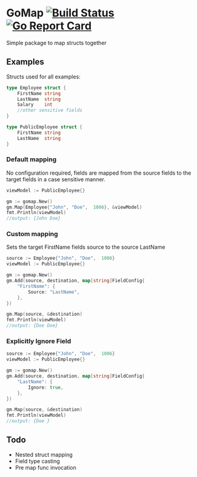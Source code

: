 # GoMap [![Build Status](https://travis-ci.org/gdperkins/gomap.svg)](https://travis-ci.org/gdperkins/gomap) [![Go Report Card](https://goreportcard.com/badge/github.com/gdperkins/gomap)](https://goreportcard.com/report/github.com/gdperkins/gomap)

Simple package to map structs together

## Examples

Structs used for all examples:

```go
type Employee struct {
    FirstName string
    LastName  string
    Salary    int
    //other sensitive fields
}

type PublicEmployee struct {
    FirstName string
    LastName  string
}

```

### Default mapping

No configuration required, fields are mapped from the source fields to the target fields in a case sensitive manner.

```go
viewModel := PublicEmployee{}

gm := gomap.New()
gm.Map(Employee{"John", "Doe",  1006}, &viewModel)
fmt.Println(viewModel)
//output: {John Doe}
```
### Custom mapping

Sets the target FirstName fields source to the source LastName

```go
source := Employee{"John", "Doe",  1006}
viewModel := PublicEmployee{}

gm := gomap.New()
gm.Add(source, destination, map[string]FieldConfig{
    "FirstName": {
        Source: "LastName",
    },
})

gm.Map(source, &destination)
fmt.Println(viewModel)
//output: {Doe Doe}
```

### Explicitly Ignore Field

```go
source := Employee{"John", "Doe",  1006}
viewModel := PublicEmployee{}

gm := gomap.New()
gm.Add(source, destination, map[string]FieldConfig{
    "LastName": {
        Ignore: true,
    },
})

gm.Map(source, &destination)
fmt.Println(viewModel)
//output: {Doe }
```

## Todo

* Nested struct mapping
* Field type casting
* Pre map func invocation
